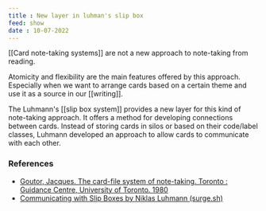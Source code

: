 ```yaml
---
title : New layer in luhman's slip box
feed: show
date : 10-07-2022
---
```


[[Card note-taking systems]] are not a new approach to note-taking from reading.

Atomicity and flexibility are the main features offered by this approach. Especially when we want to arrange cards based on a certain theme and use it as a source in our [[writing]].

The Luhmann's [[slip box system]] provides a new layer for this kind of note-taking approach. It offers a method for developing connections between cards. Instead of storing cards in silos or based on their code/label classes, Luhmann developed an approach to allow cards to communicate with each other.

### References
- [Goutor, Jacques. The card-file system of note-taking. Toronto : Guidance Centre, University of Toronto. 1980 ](https://archive.org/search.php?query=creator%3A%22Goutor%2C+Jacques%22)
- [Communicating with Slip Boxes by Niklas Luhmann (surge.sh)](https://luhmann.surge.sh/communicating-with-slip-boxes)
